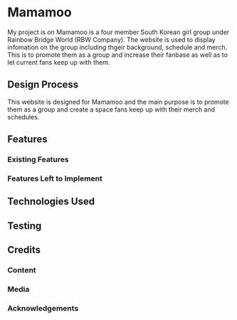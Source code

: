 # Mamamoo
My project is on Mamamoo is a four member South Korean girl group under Rainbow Bridge World (RBW Company). The website is used to display infomation on the group including thgeir background, schedule and merch. This is to promote them as a group and increase their fanbase as well as to let current fans keep up with them.

## Design Process
This website is designed for Mamamoo and the main purpose is to promote them as a group and create a space fans keep up with their merch and schedules.

## Features

### Existing Features

### Features Left to Implement

## Technologies Used

## Testing

## Credits

### Content

### Media

### Acknowledgements
